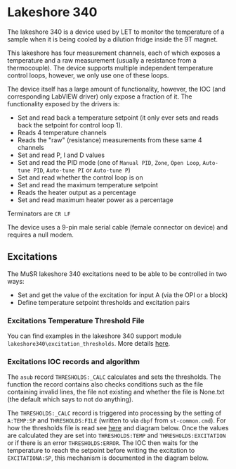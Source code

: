 # Lakeshore 340

The lakeshore 340 is a device used by LET to monitor the temperature of a sample when it is being cooled by a dilution fridge inside the 9T magnet.

This lakeshore has four measurement channels, each of which exposes a temperature and a raw measurement (usually a resistance from a thermocouple). The device supports multiple independent temperature control loops, however, we only use one of these loops.

The device itself has a large amount of functionality, however, the IOC (and corresponding LabVIEW driver) only expose a fraction of it. The functionality exposed by the drivers is:
- Set and read back a temperature setpoint (it only ever sets and reads back the setpoint for control loop 1).
- Reads 4 temperature channels
- Reads the "raw" (resistance) measurements from these same 4 channels
- Set and read P, I and D values
- Set and read the PID mode (one of `Manual PID`, `Zone`, `Open Loop`, `Auto-tune PID`, `Auto-tune PI` or `Auto-tune P`)
- Set and read whether the control loop is on
- Set and read the maximum temperature setpoint
- Reads the heater output as a percentage
- Set and read maximum heater power as a percentage

Terminators are `CR LF`

The device uses a 9-pin male serial cable (female connector on device) and requires a null modem.

## Excitations

The MuSR lakeshore 340 excitations need to be able to be controlled in two ways:

- Set and get the value of the excitation for input A (via the OPI or a block)
- Define temperature setpoint thresholds and excitation pairs

### Excitations Temperature Threshold File

You can find examples in the lakeshore 340 support module `lakeshore340\excitation_thresholds`. More details [here](https://github.com/ISISComputingGroup/ibex_user_manual/wiki/Lakeshore-340).

### Excitations IOC records and algorithm

The `asub` record `THRESHOLDS:_CALC` calculates and sets the thresholds. The function the record contains also checks conditions such as the file containing invalid lines, the file not existing and whether the file is None.txt (the default which says to not do anything).

The `THRESHOLDS:_CALC` record is triggered into processing by the setting of `A:TEMP:SP` and `THRESHOLDS:FILE` (written to via `dbpf` from `st-common.cmd`). For how the thresholds file is read see [here](https://github.com/ISISComputingGroup/ibex_user_manual/wiki/Lakeshore-340) and diagram below. Once the values are calculated they are set into `THRESHOLDS:TEMP` and `THRESHOLDS:EXCITATION` or if there is an error `THRESHOLDS:ERROR`. The IOC then waits for the temperature to reach the setpoint before writing the excitation to `EXCITATIONA:SP`, this mechanism is documented in the diagram below.

